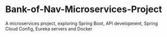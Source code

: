 # Bank-of-Nav-Microservices-Project
A microservices project, exploring Spring Boot, API development, Spring Cloud Config, Eureka servers and Docker
